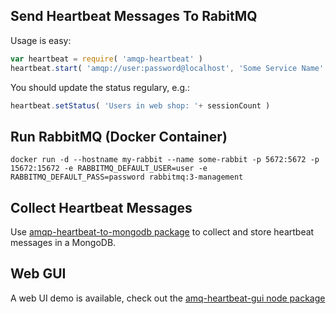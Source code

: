 ## Send Heartbeat Messages To RabitMQ

Usage is easy:

```javascript
var heartbeat = require( 'amqp-heartbeat' )
heartbeat.start( 'amqp://user:password@localhost', 'Some Service Name' )
```
 
You should update the status regulary, e.g.:

```javascript
heartbeat.setStatus( 'Users in web shop: '+ sessionCount )
```


## Run RabbitMQ (Docker Container)

    docker run -d --hostname my-rabbit --name some-rabbit -p 5672:5672 -p 15672:15672 -e RABBITMQ_DEFAULT_USER=user -e RABBITMQ_DEFAULT_PASS=password rabbitmq:3-management
    
## Collect Heartbeat Messages

Use [amqp-heartbeat-to-mongodb package](https://www.npmjs.com/package/amqp-heartbeat-to-mongodb) 
to collect and store heartbeat messages in a MongoDB. 
 
## Web GUI

A web UI demo is available, check out the [amq-heartbeat-gui node package](https://www.npmjs.com/package/amq-heartbeat-gui) 